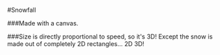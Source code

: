 #Snowfall

###Made with a canvas.

###Size is directly proportional to speed, so it's 3D! Except the snow is made out of completely 2D rectangles... 2D 3D!
